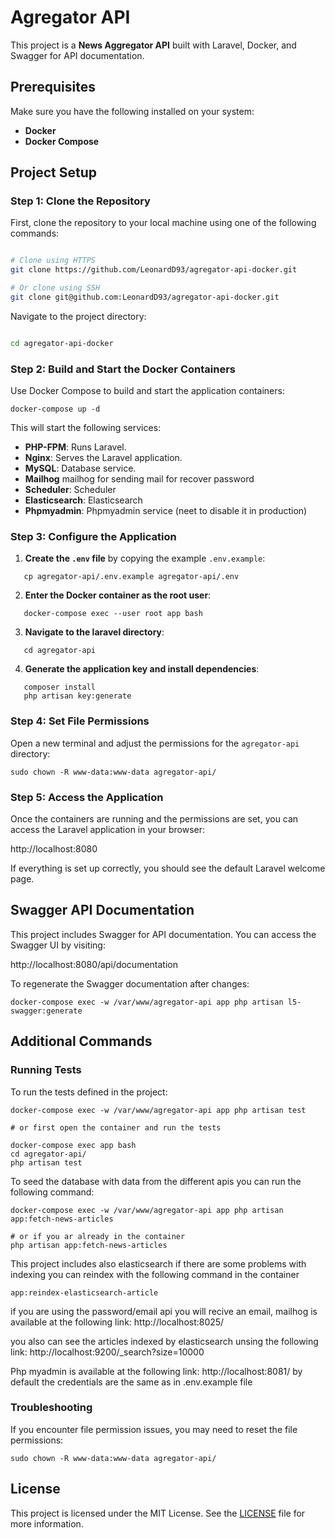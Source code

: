 # Agregator API

This project is a **News Aggregator API** built with Laravel, Docker, and Swagger for API documentation.

## Prerequisites

Make sure you have the following installed on your system:

- **Docker**
- **Docker Compose**

## Project Setup

### Step 1: Clone the Repository

First, clone the repository to your local machine using one of the following commands:

```bash

# Clone using HTTPS  
git clone https://github.com/LeonardD93/agregator-api-docker.git  

# Or clone using SSH  
git clone git@github.com:LeonardD93/agregator-api-docker.git

```
Navigate to the project directory:

```bash

cd agregator-api-docker

```

### Step 2: Build and Start the Docker Containers

Use Docker Compose to build and start the application containers:

```
docker-compose up -d
```

This will start the following services:

- **PHP-FPM**: Runs Laravel.
- **Nginx**: Serves the Laravel application.
- **MySQL**: Database service.
- **Mailhog** mailhog for sending mail for recover password
- **Scheduler**: Scheduler 
- **Elasticsearch**: Elasticsearch
- **Phpmyadmin**: Phpmyadmin service (neet to disable it in production)

### Step 3: Configure the Application

1. **Create the `.env` file** by copying the example `.env.example`:
```
   cp agregator-api/.env.example agregator-api/.env
```

2. **Enter the Docker container as the root user**:
```
   docker-compose exec --user root app bash
```

3. **Navigate to the laravel directory**:
```
   cd agregator-api
```

4. **Generate the application key and install dependencies**:
```
   composer install
   php artisan key:generate 
```

### Step 4: Set File Permissions

Open a new terminal and adjust the permissions for the `agregator-api` directory:
```
sudo chown -R www-data:www-data agregator-api/
```

### Step 5: Access the Application

Once the containers are running and the permissions are set, you can access the Laravel application in your browser:

http://localhost:8080

If everything is set up correctly, you should see the default Laravel welcome page.

## Swagger API Documentation

This project includes Swagger for API documentation. You can access the Swagger UI by visiting:

http://localhost:8080/api/documentation

To regenerate the Swagger documentation after changes:
```
docker-compose exec -w /var/www/agregator-api app php artisan l5-swagger:generate
```


## Additional Commands

### Running Tests

To run the tests defined in the project:
```
docker-compose exec -w /var/www/agregator-api app php artisan test 

# or first open the container and run the tests

docker-compose exec app bash
cd agregator-api/
php artisan test

```

To seed the database with data from the different apis you can run the following command:
```
docker-compose exec -w /var/www/agregator-api app php artisan app:fetch-news-articles

# or if you ar already in the container 
php artisan app:fetch-news-articles

```

This project includes also elasticsearch if there are some problems with indexing you can reindex with the following command in the container

```
app:reindex-elasticsearch-article

```

if you are using the password/email api you will recive an email, mailhog is available at the following link:
http://localhost:8025/

you also can see the articles indexed by elasticsearch unsing the following link:
http://localhost:9200/_search?size=10000

Php myadmin is available at the following link:
http://localhost:8081/ 
by default the credentials are the same as in .env.example file

### Troubleshooting

If you encounter file permission issues, you may need to reset the file permissions:

```
sudo chown -R www-data:www-data agregator-api/
```

## License

This project is licensed under the MIT License. See the [LICENSE](LICENSE) file for more information.